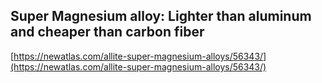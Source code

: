 ## Super Magnesium alloy: Lighter than aluminum and cheaper than carbon fiber
  
  [https://newatlas.com/allite-super-magnesium-alloys/56343/](https://newatlas.com/allite-super-magnesium-alloys/56343/)